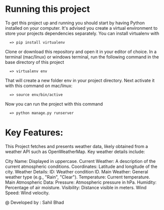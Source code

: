 # Running this project


To get this project up and running you should start by having Python installed on your computer. It's advised you create a virtual environment to store your projects dependencies separately. You can install virtualenv with

      => pip install virtualenv
Clone or download this repository and open it in your editor of choice. In a terminal (mac/linux) or windows terminal, run the following command in the base directory of this project

      => virtualenv env
That will create a new folder env in your project directory. Next activate it with this command on mac/linux:

      => source env/bin/active
Now you can run the project with this command

      => python manage.py runserver

# Key Features:
  This Project fetches and presents weather data, likely obtained from a weather API such as OpenWeatherMap. Key weather details include:

City Name: Displayed in uppercase.
Current Weather: A description of the current atmospheric conditions.
Coordinates: Latitude and longitude of the city.
Weather Details:
ID: Weather condition ID.
Main Weather: General weather type (e.g., "Rain", "Clear").
Temperature: Current temperature.
Main Atmospheric Data:
Pressure: Atmospheric pressure in hPa.
Humidity: Percentage of air moisture.
Visibility: Distance visible in meters.
Wind Speed: Wind velocity.


@ Developed by : Sahil Bhad
